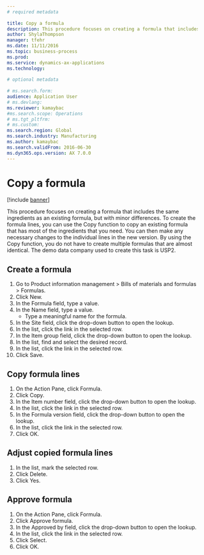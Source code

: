 ```yaml
--- 
# required metadata 
 
title: Copy a formula
description: This procedure focuses on creating a formula that includes the same ingredients as an existing formula, but with minor differences. 
author: ShylaThompson
manager: tfehr 
ms.date: 11/11/2016
ms.topic: business-process 
ms.prod:  
ms.service: dynamics-ax-applications 
ms.technology:  
 
# optional metadata 
 
# ms.search.form:   
audience: Application User 
# ms.devlang:  
ms.reviewer: kamaybac
#ms.search.scope: Operations 
# ms.tgt_pltfrm:  
# ms.custom:  
ms.search.region: Global
ms.search.industry: Manufacturing
ms.author: kamaybac
ms.search.validFrom: 2016-06-30 
ms.dyn365.ops.version: AX 7.0.0 
---
```

# Copy a formula

[!include [banner](../../includes/banner.md)]

This procedure focuses on creating a formula that includes the same ingredients as an existing formula, but with minor differences. To create the formula lines, you can use the Copy function to copy an existing formula that has most of the ingredients that you need. You can then make any necessary changes to the individual lines in the new version. By using the Copy function, you do not have to create multiple formulas that are almost identical. The demo data company used to create this task is USP2.


## Create a formula
1. Go to Product information management > Bills of materials and formulas > Formulas.
2. Click New.
3. In the Formula field, type a value.
4. In the Name field, type a value.
    * Type a meaningful name for the formula.  
5. In the Site field, click the drop-down button to open the lookup.
6. In the list, click the link in the selected row.
7. In the Item group field, click the drop-down button to open the lookup.
8. In the list, find and select the desired record.
9. In the list, click the link in the selected row.
10. Click Save.

## Copy formula lines
1. On the Action Pane, click Formula.
2. Click Copy.
3. In the Item number field, click the drop-down button to open the lookup.
4. In the list, click the link in the selected row.
5. In the Formula version field, click the drop-down button to open the lookup.
6. In the list, click the link in the selected row.
7. Click OK.

## Adjust copied formula lines
1. In the list, mark the selected row.
2. Click Delete.
3. Click Yes.

## Approve formula
1. On the Action Pane, click Formula.
2. Click Approve formula.
3. In the Approved by field, click the drop-down button to open the lookup.
4. In the list, click the link in the selected row.
5. Click Select.
6. Click OK.

